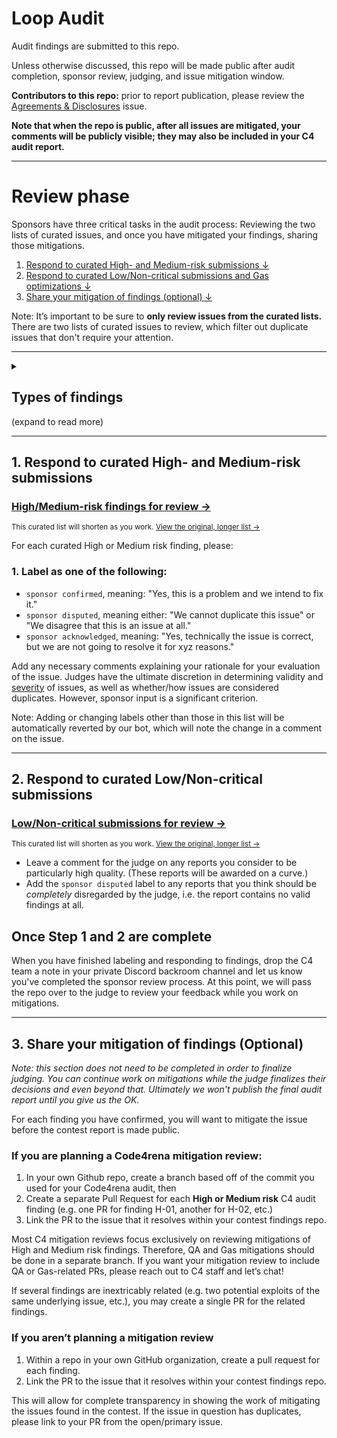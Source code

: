 # Loop Audit

Audit findings are submitted to this repo.

Unless otherwise discussed, this repo will be made public after audit completion, sponsor review, judging, and issue mitigation window.

**Contributors to this repo:** prior to report publication, please review the [Agreements & Disclosures](../../issues/1) issue.

**Note that when the repo is public, after all issues are mitigated, your comments will be publicly visible; they may also be included in your C4 audit report.**

---

# Review phase

Sponsors have three critical tasks in the audit process: Reviewing the two lists of curated issues, and once you have mitigated your findings, sharing those mitigations. 

1. [Respond to curated High- and Medium-risk submissions ↓](#1-respond-to-curated-high--and-medium-risk-submissions)
2. [Respond to curated Low/Non-critical submissions and Gas optimizations ↓](#2-respond-to-curated-lownon-critical-submissions)
3. [Share your mitigation of findings (optional) ↓](#3-share-your-mitigation-of-findings-optional)

Note: It’s important to be sure to **only review issues from the curated lists.** There are two lists of curated issues to review, which filter out duplicate issues that don't require your attention.

<hr>
<details>
<summary>&nbsp;&nbsp;&nbsp;&nbsp;&nbsp;<h2>Types of findings</h2> (expand to read more)</summary>

### High or Medium risk findings

Wardens submit issues without seeing each other's submissions, so keep in mind that there will always be findings that are duplicates. For all issues labeled `3 (High Risk)` or `2 (Medium Risk)`, these have been pre-sorted for you so that there is only one primary issue open per unique finding. All duplicates have been labeled `duplicate`, linked to a primary issue, and closed.

### QA reports

Any warden submissions in the QA category are submitted as bulk listings of issues and recommendations:

- **[QA reports](https://docs.code4rena.com/awarding/judging-criteria#qa-reports-low-non-critical)** include *all* low severity and non-critical findings from an individual warden.
</details>
<hr>

## 1. Respond to curated High- and Medium-risk submissions

### [High/Medium-risk findings for review →](../../issues?q=is%3Aopen+is%3Aissue+label%3A%222+(Med+Risk)%22%2C%223+(High+Risk)%22+-label%3A%22unsatisfactory%22%2C%22insufficient+quality+report%22%2C%22sponsor+acknowledged%22%2C%22sponsor+confirmed%22%2C%22sponsor+disputed%22+)

<sup>This curated list will shorten as you work. [View the original, longer list →](../../issues?q=is%3Aopen+is%3Aissue+label%3A"2+(Med+Risk)"%2C"3+(High+Risk)"+-label%3A"unsatisfactory"%2C"insufficient+quality+report")</sup>

For each curated High or Medium risk finding, please:

### 1. Label as one of the following:

- `sponsor confirmed`, meaning: "Yes, this is a problem and we intend to fix it."
- `sponsor disputed`, meaning either: "We cannot duplicate this issue" or "We disagree that this is an issue at all."
- `sponsor acknowledged`, meaning: "Yes, technically the issue is correct, but we are not going to resolve it for xyz reasons."

Add any necessary comments explaining your rationale for your evaluation of the issue. Judges have the ultimate discretion in determining validity and [severity](https://docs.code4rena.com/roles/wardens/judging-criteria#estimating-risk-tl-dr) of issues, as well as whether/how issues are considered duplicates. However, sponsor input is a significant criterion.

Note: Adding or changing labels other than those in this list will be automatically reverted by our bot, which will note the change in a comment on the issue.

<hr>

## 2. Respond to curated Low/Non-critical submissions

### [Low/Non-critical submissions for review →](../../issues?q=is%3Aopen+is%3Aissue+-label%3A"sponsor+acknowledged"%2C"sponsor+confirmed"%2C"sponsor+disputed"+label%3A"QA+(Quality+Assurance)")

<sup>This curated list will shorten as you work. [View the original, longer list →](../../issues?q=is%3Aopen+is%3Aissue+label%3A"QA+(Quality+Assurance)")</sup>

- Leave a comment for the judge on any reports you consider to be particularly high quality. (These reports will be awarded on a curve.)
- Add the `sponsor disputed` label to any reports that you think should be _completely_ disregarded by the judge, i.e. the report contains no valid findings at all.

## Once Step 1 and 2 are complete

When you have finished labeling and responding to findings, drop the C4 team a note in your private Discord backroom channel and let us know you've completed the sponsor review process. At this point, we will pass the repo over to the judge to review your feedback while you work on mitigations.


<hr>

## 3. Share your mitigation of findings (Optional)

*Note: this section does not need to be completed in order to finalize judging. You can continue work on mitigations while the judge finalizes their decisions and even beyond that. Ultimately we won't publish the final audit report until you give us the OK.*

For each finding you have confirmed, you will want to mitigate the issue before the contest report is made public.

### If you are planning a Code4rena mitigation review:

1. In your own Github repo, create a branch based off of the commit you used for your Code4rena audit, then
2. Create a separate Pull Request for each **High or Medium risk** C4 audit finding (e.g. one PR for finding H-01, another for H-02, etc.)
3. Link the PR to the issue that it resolves within your contest findings repo.

Most C4 mitigation reviews focus exclusively on reviewing mitigations of High and Medium risk findings. Therefore, QA and Gas mitigations should be done in a separate branch. If you want your mitigation review to include QA or Gas-related PRs, please reach out to C4 staff and let’s chat!

If several findings are inextricably related (e.g. two potential exploits of the same underlying issue, etc.), you may create a single PR for the related findings.

### If you aren’t planning a mitigation review

1. Within a repo in your own GitHub organization, create a pull request for each finding.
2. Link the PR to the issue that it resolves within your contest findings repo.

This will allow for complete transparency in showing the work of mitigating the issues found in the contest. If the issue in question has duplicates, please link to your PR from the open/primary issue.
